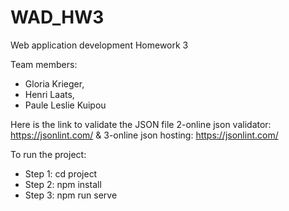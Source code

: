 # WAD_HW3
Web application development Homework 3

Team members:
* Gloria Krieger,
* Henri Laats,
* Paule Leslie Kuipou


Here is the link to validate the JSON file 2-online json validator: https://jsonlint.com/ &
3-online json hosting: https://jsonlint.com/

To run the project:
* Step 1: cd project
* Step 2: npm install
* Step 3: npm run serve
